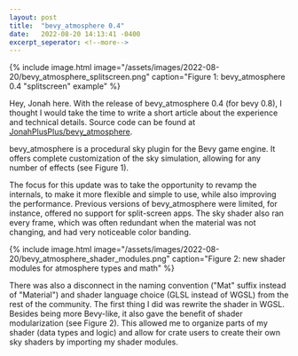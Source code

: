 ```yaml
---
layout: post
title:  "bevy_atmosphere 0.4"
date:   2022-08-20 14:13:41 -0400
excerpt_seperator: <!--more-->
---
```

{% include image.html image="/assets/images/2022-08-20/bevy_atmosphere_splitscreen.png" caption="Figure 1: bevy_atmosphere 0.4 "splitscreen" example" %}

Hey, Jonah here. With the release of bevy_atmosphere 0.4 (for bevy 0.8), I thought I would take the time to write a short article about the experience and technical details. Source code can be found at [JonahPlusPlus/bevy_atmosphere]("https://github.com/JonahPlusPlus/bevy_atmosphere").
<!--more-->

bevy_atmosphere is a procedural sky plugin for the Bevy game engine. It offers complete customization of the sky simulation, allowing for any number of effects (see Figure 1).

The focus for this update was to take the opportunity to revamp the internals, to make it more flexible and simple to use, while also improving the performance. Previous versions of bevy_atmosphere were limited, for instance, offered no support for split-screen apps. The sky shader also ran every frame, which was often redundant when the material was not changing, and had very noticeable color banding.

{% include image.html image="/assets/images/2022-08-20/bevy_atmosphere_shader_modules.png" caption="Figure 2: new shader modules for atmosphere types and math" %}

There was also a disconnect in the naming convention ("Mat" suffix instead of "Material") and shader language choice (GLSL instead of WGSL) from the rest of the community.
The first thing I did was rewrite the shader in WGSL.
Besides being more Bevy-like, it also gave the benefit of shader modularization (see Figure 2).
This allowed me to organize parts of my shader (data types and logic) and allow for crate users to create their own sky shaders by importing my shader modules.
